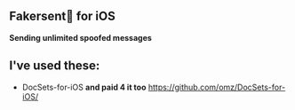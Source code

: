 Fakersent👑 for iOS
------------------------------------------------
__Sending unlimited spoofed messages__

## I've used these:

*   DocSets-for-iOS __and paid 4 it too__ 
https://github.com/omz/DocSets-for-iOS/
